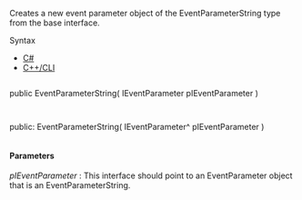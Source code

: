 Creates a new event parameter object of the EventParameterString type from the base interface.

Syntax

* [C#](#i-syntax-CS)
* [C++/CLI](#i-syntax-CPP2005)

```
```
public EventParameterString( 
   IEventParameter pIEventParameter
)
```
```

```
```
public:
EventParameterString( 
   IEventParameter^ pIEventParameter
)
```
```

#### Parameters

*pIEventParameter*
:   This interface should point to an EventParameter object that is an EventParameterString.

